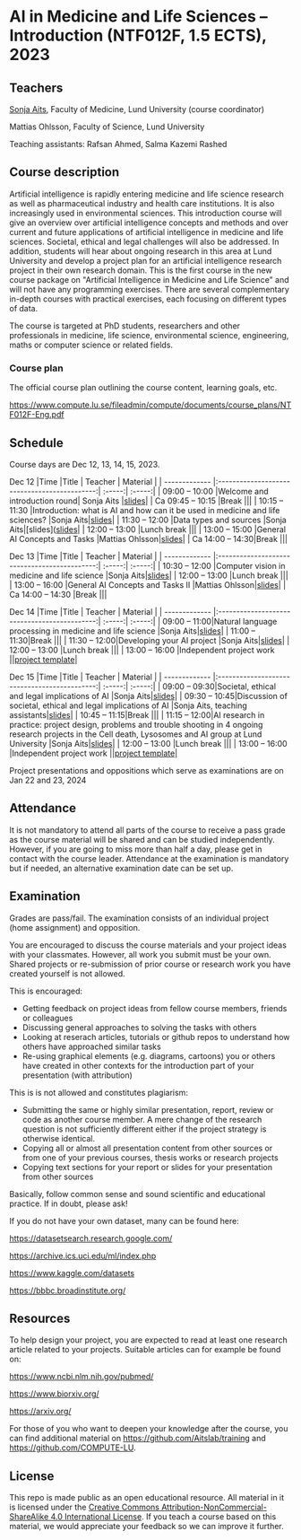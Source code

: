 # AI in Medicine and Life Sciences – Introduction (NTF012F, 1.5 ECTS), 2023

## Teachers
[Sonja Aits](https://github.com/SonjaAits), Faculty of Medicine, Lund University (course coordinator)

Mattias Ohlsson, Faculty of Science, Lund University

Teaching assistants: Rafsan Ahmed, Salma Kazemi Rashed


## Course description

Artificial intelligence is rapidly entering medicine and life science research as well as pharmaceutical industry and health care institutions. It is also increasingly used in environmental sciences. This introduction course will give an overview over artificial intelligence concepts and methods and over current and future applications of artificial intelligence in medicine and life sciences. Societal, ethical and legal challenges will also be addressed. In addition, students will hear about ongoing research in this area at Lund University and develop a project plan for an artificial intelligence research project in their own research domain. This is the first course in the new course package on "Artificial Intelligence in Medicine and Life Science" and will not have any programming exercises. There are several complementary in-depth courses with practical exercises, each focusing on different types of data.

The course is targeted at PhD students, researchers and other professionals in medicine, life science, environmental science, engineering, maths or computer science or related fields.

### Course plan
The official course plan outlining the course content, learning goals, etc. 

https://www.compute.lu.se/fileadmin/compute/documents/course_plans/NTF012F-Eng.pdf

## Schedule

Course days are Dec 12, 13, 14, 15, 2023. 

Dec 12
|Time       |Title | Teacher  | Material  |
| ------------- |:--------------------------------------------:| :-----:| :-----:|
| 09:00 – 10:00 |Welcome and introduction round| Sonja Aits |[slides](https://github.com/COMPUTE-LU/AI4MedLife_intro_2023/blob/main/slides/AI4MedLife_1-1_Intro.pdf)|
| Ca 09:45 – 10:15 |Break |||
| 10:15 – 11:30 |Introduction: what is AI and how can it be used in medicine and life sciences? |Sonja Aits|[slides](https://github.com/COMPUTE-LU/AI4MedLife_intro_2023/blob/main/slides/AI4MedLife_1-1_Intro.pdf)|
| 11:30 – 12:00 |Data types and sources |Sonja Aits|[slides]([slides](https://github.com/COMPUTE-LU/AI4MedLife_intro_2023/blob/main/slides/AI4MedLife_1-2_data.pdf)|
| 12:00 – 13:00 |Lunch break  |||
| 13:00 – 15:00 |General AI Concepts and Tasks |Mattias Ohlsson|[slides](https://github.com/COMPUTE-LU/AI4MedLife_intro_2023/blob/main/slides/AI4MedLife_1-3_concepts_part1.pdf)|
| Ca 14:00 – 14:30|Break |||

Dec 13
|Time       |Title | Teacher  | Material  |
| ------------- |:--------------------------------------------:| :-----:| :-----:|
| 10:30 – 12:00 |Computer vision in medicine and life science |Sonja Aits|[slides](https://github.com/COMPUTE-LU/AI4MedLife_intro_2023/blob/main/slides/AI4MedLife_2-1_computervision.pdf)|
| 12:00 – 13:00 |Lunch break  |||
| 13:00 – 16:00 |General AI Concepts and Tasks II |Mattias Ohlsson|[slides](https://github.com/COMPUTE-LU/AI4MedLife_intro_2023/blob/main/slides/AI4MedLife_2-2_concepts_part2.pdf)|
| Ca 14:00 – 14:30 |Break |||

Dec 14
|Time       |Title | Teacher  | Material  |
| ------------- |:--------------------------------------------:| :-----:| :-----:|
| 09:00 – 11:00|Natural language processing in medicine and life science |Sonja Aits|[slides](https://github.com/COMPUTE-LU/AI4MedLife_intro_2023/blob/main/slides/AI4MedLife_3-1_nlp.pdf)|
| 11:00 – 11:30|Break |||
| 11:30 – 12:00|Developing your AI project |Sonja Aits|[slides](https://github.com/COMPUTE-LU/AI4MedLife_intro_2023/blob/main/slides/AI4MedLife_3-2-project.pdf)|
| 12:00 – 13:00 |Lunch break  |||
| 13:00 – 16:00 |Independent project work ||[project template](https://github.com/COMPUTE-LU/AI4MedLife_intro_2023/blob/main/slides/projecttemplate.pptx)|


Dec 15
|Time       |Title | Teacher  | Material  |
| ------------- |:--------------------------------------------:| :-----:| :-----:|
| 09:00 – 09:30|Societal, ethical and legal implications of AI |Sonja Aits|[slides](https://github.com/COMPUTE-LU/AI4MedLife_intro_2023/blob/main/slides/AI4MedLife_4-1_Ethics.pdf)|
| 09:30 – 10:45|Discussion of societal, ethical and legal implications of AI |Sonja Aits, teaching assistants|[slides](https://github.com/COMPUTE-LU/AI4MedLife_intro_2023/blob/main/slides/AI4MedLife_4-1_Ethics.pdf)|
| 10:45 – 11:15|Break |||
| 11:15 – 12:00|AI research in practice: project design, problems and trouble shooting in 4 ongoing research projects in the Cell death, Lysosomes and AI group at Lund University |Sonja Aits|[slides](https://github.com/COMPUTE-LU/AI4MedLife_intro_2023/blob/main/slides/AI4MedLife_3-2-project.pdf)|
| 12:00 – 13:00 |Lunch break |||
| 13:00 – 16:00 |Independent project work ||[project template](https://github.com/COMPUTE-LU/AI4MedLife_intro_2023/blob/main/slides/projecttemplate.pptx)|

Project presentations and oppositions which serve as examinations are on Jan 22 and 23, 2024


## Attendance
It is not mandatory to attend all parts of the course to receive a pass grade as the course material will be shared and can be studied independently. However, if you are going to miss more than half a day, please get in contact with the course leader. Attendance at the examination is mandatory but if needed, an alternative examination date can be set up.


## Examination
Grades are pass/fail. The examination consists of an individual project (home assignment) and opposition.


You are encouraged to discuss the course materials and your project ideas with your classmates. However, all work you submit must be your own. Shared projects or re-submission of prior course or research work you have created yourself is not allowed.

This is encouraged:

- Getting feedback on project ideas from fellow course members, friends or colleagues
- Discussing general approaches to solving the tasks with others
- Looking at reserach articles, tutorials or github repos to understand how others have approached similar tasks
- Re-using graphical elements (e.g. diagrams, cartoons) you or others have created in other contexts for the introduction part of your presentation (with attribution)


This is is not allowed and constitutes plagiarism:

- Submitting the same or highly similar presentation, report, review or code as another course member. A mere change of the research question is not sufficiently different either if the project strategy is otherwise identical.
- Copying all or almost all presentation content from other sources or from one of your previous courses, thesis works or research projects
- Copying text sections for your report or slides for your presentation from other sources

Basically, follow common sense and sound scientific and educational practice. If in doubt, please ask!

If you do not have your own dataset, many can be found here:

https://datasetsearch.research.google.com/

https://archive.ics.uci.edu/ml/index.php

https://www.kaggle.com/datasets

https://bbbc.broadinstitute.org/

## Resources
To help design your project, you are expected to read at least one research article related to your projects. Suitable articles can for example be found on:

https://www.ncbi.nlm.nih.gov/pubmed/

https://www.biorxiv.org/

https://arxiv.org/

For those of you who want to deepen your knowledge after the course, you can find additional material on https://github.com/Aitslab/training and https://github.com/COMPUTE-LU.


## License
This repo is made public as an open educational resource. All material in it is licensed under the [Creative Commons Attribution-NonCommercial-ShareAlike 4.0 International License](http://creativecommons.org/licenses/by-nc-sa/4.0/). If you teach a course based on this material, we would appreciate your feedback so we can improve it further.
